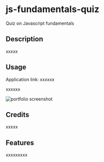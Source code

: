 # js-fundamentals-quiz
Quiz on Javascript fundamentals


## Description

xxxxx

## Usage

Application link:  xxxxxx

xxxxxx

![portfolio screenshot](xxxxx)

## Credits

xxxxx

## Features

xxxxxxxxx
